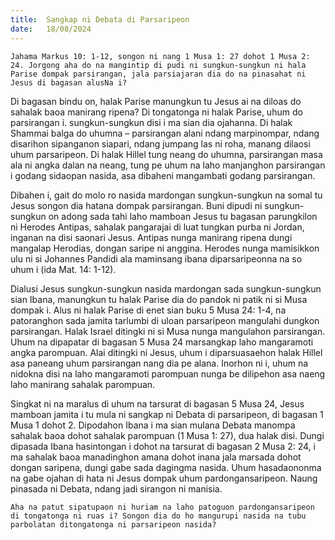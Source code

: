 ```yaml
---
title:  Sangkap ni Debata di Parsaripeon
date:   18/08/2024
---
```


`Jahama Markus 10: 1-12, songon ni nang 1 Musa 1: 27 dohot 1 Musa 2: 24. Jorgong aha do na mangintip di pudi ni sungkun-sungkun ni hala Parise dompak parsirangan, jala parsiajaran dia do na pinasahat ni Jesus di bagasan alusNa i?`

Di bagasan bindu on, halak Parise manungkun tu Jesus ai na diloas do sahalak baoa manirang ripena? Di tongatonga ni halak Parise, uhum do parsirangan i. sungkun-sungkun disi i ma sian dia ojahanna. Di halak Shammai balga do uhumna – parsirangan alani ndang marpinompar, ndang disarihon sipanganon siapari, ndang jumpang las ni roha, manang dilaosi uhum parsaripeon. Di halak Hillel tung neang do uhumna, parsirangan masa ala ni angka dalan na neang, tung pe uhum na laho manjanghon parsirangan i godang sidaopan nasida, asa dibaheni mangambati godang parsirangan.

Dibahen i, gait do molo ro nasida mardongan sungkun-sungkun na somal tu Jesus songon dia hatana dompak parsirangan. Buni dipudi ni sungkun-sungkun on adong sada tahi laho mamboan Jesus tu bagasan parungkilon ni Herodes Antipas, sahalak pangarajai di luat tungkan purba ni Jordan, inganan na disi saonari Jesus. Antipas nunga manirang ripena dungi mangalap Herodias, dongan saripe ni anggina. Herodes nunga mamisikkon ulu ni si Johannes Pandidi ala maminsang ibana diparsaripeonna na so uhum i (ida Mat. 14: 1-12).

Dialusi Jesus sungkun-sungkun nasida mardongan sada sungkun-sungkun sian Ibana, manungkun tu halak Parise dia do pandok ni patik ni si Musa dompak i. Alus ni halak Parise di enet sian buku 5 Musa 24: 1-4, na patoranghon sada jamita tarlumbi di uloan parsaripeon mangulahi dungkon parsirangan. Halak Israel ditingki ni si Musa nunga mangulahon parsirangan. Uhum na dipapatar di bagasan 5 Musa 24 marsangkap laho mangaramoti angka parompuan. Alai ditingki ni Jesus, uhum i diparsuasaehon halak Hillel asa paneang uhum parsirangan nang dia pe alana. Inorhon ni i, uhum na nidokna disi na laho mangaramoti parompuan nunga be dilipehon asa naeng laho manirang sahalak parompuan.

Singkat ni na maralus di uhum na tarsurat di bagasan 5 Musa 24, Jesus mamboan jamita i tu mula ni sangkap ni Debata di parsaripeon, di bagasan 1 Musa 1 dohot 2. Dipodahon Ibana i ma sian mulana Debata manompa sahalak baoa dohot sahalak parompuan (1 Musa 1: 27), dua halak disi. Dungi dipasada Ibana hasintongan i dohot na tarsurat di bagasan 2 Musa 2: 24, i ma sahalak baoa manadinghon amana dohot inana jala marsada dohot dongan saripena, dungi gabe sada dagingma nasida. Uhum hasadaononma na gabe ojahan di hata ni Jesus dompak uhum pardongansaripeon. Naung pinasada ni Debata, ndang jadi sirangon ni manisia.

`Aha na patut sipatupaon ni huriam na laho patoguon pardongansaripeon di tongatonga ni ruas i? Songon dia do ho mangurupi nasida na tubu parbolatan ditongatonga ni parsaripeon nasida?`